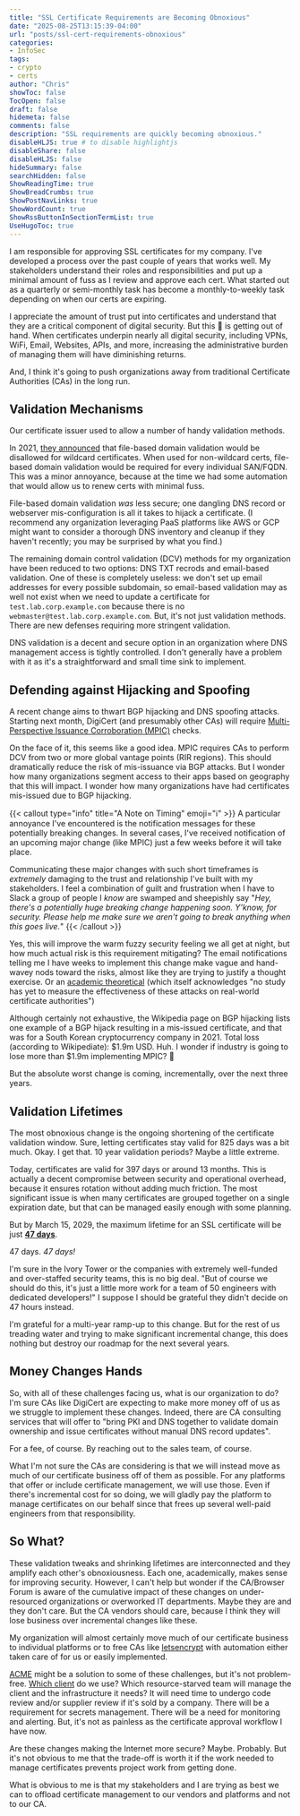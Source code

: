 ```yaml
---
title: "SSL Certificate Requirements are Becoming Obnoxious"
date: "2025-08-25T13:15:39-04:00"
url: "posts/ssl-cert-requirements-obnoxious"
categories:
- InfoSec
tags:
- crypto
- certs
author: "Chris"
showToc: false
TocOpen: false
draft: false
hidemeta: false
comments: false
description: "SSL requirements are quickly becoming obnoxious."
disableHLJS: true # to disable highlightjs
disableShare: false
disableHLJS: false
hideSummary: false
searchHidden: false
ShowReadingTime: true
ShowBreadCrumbs: true
ShowPostNavLinks: true
ShowWordCount: true
ShowRssButtonInSectionTermList: true
UseHugoToc: true
---
```

I am responsible for approving SSL certificates for my company. I've developed a
process over the past couple of years that works well. My stakeholders
understand their roles and responsibilities and put up a minimal amount of fuss
as I review and approve each cert. What started out as a quarterly or
semi-monthly task has become a monthly-to-weekly task depending on when our
certs are expiring.

I appreciate the amount of trust put into certificates and understand that they
are a critical component of digital security. But this 💩 is getting out of
hand.  When certificates underpin nearly all digital security, including VPNs,
WiFi, Email, Websites, APIs, and more, increasing the administrative burden of
managing them will have diminishing returns.

And, I think it's going to push organizations away from traditional
Certificate Authorities (CAs) in the long run.

## Validation Mechanisms

Our certificate issuer used to allow a number of handy validation methods.

In 2021, [they announced][digicert2021] that file-based domain validation would be
disallowed for wildcard certificates. When used for non-wildcard certs,
file-based domain validation would be required for every individual SAN/FQDN.
This was a minor annoyance, because at the time we had some automation that
would allow us to renew certs with minimal fuss.

File-based domain validation *was* less secure; one dangling DNS record or
webserver mis-configuration is all it takes to hijack a certificate. (I
recommend any organization leveraging PaaS platforms like AWS or GCP might want
to consider a thorough DNS inventory and cleanup if they haven't recently; you
may be surprised by what you find.)

The remaining domain control validation (DCV) methods for my organization have
been reduced to two options: DNS TXT recrods and email-based validation. One of
these is completely useless: we don't set up email addresses for every possible
subdomain, so email-based validation may as well not exist when we need to
update a certificate for `test.lab.corp.example.com` because there is no
`webmaster@test.lab.corp.example.com`. But, it's not just validation methods.
There are new defenses requiring more stringent validation.

DNS validation is a decent and secure option in an organization where DNS
management access is tightly controlled. I don't generally have a problem with
it as it's a straightforward and small time sink to implement.

## Defending against Hijacking and Spoofing

A recent change aims to thwart BGP hijacking and DNS spoofing attacks. Starting
next month, DigiCert (and presumably other CAs) will require [Multi-Perspective
Issuance Corroboration (MPIC)][digicertmpic] checks.

On the face of it, this seems like a good idea. MPIC requires CAs to perform DCV
from two or more global vantage points (RIR regions). This should dramatically
reduce the risk of mis-issuance via BGP attacks. But I wonder how many
organizations segment access to their apps based on geography that this will
impact. I wonder how many organizations have had certificates mis-issued due to
BGP hijacking.

{{< callout type="info" title="A Note on Timing" emoji="ℹ️" >}}
A particular annoyance I've encountered is the notification messages for these
potentially breaking changes. In several cases, I've received notification of an
upcoming major change (like MPIC) just a few weeks before it will take place.

Communicating these major changes with such short timeframes is *extremely*
damaging to the trust and relationship I've built with my stakeholders. I feel a
combination of guilt and frustration when I have to Slack a group of people I
*know* are swamped and sheepishly say "*Hey, there's a potentially huge breaking
change happening soon. Y'know, for security. Please help me make sure we aren't
going to break anything when this goes live.*"
{{< /callout >}}

Yes, this will improve the warm fuzzy security feeling we all get at night, but
how much actual risk is this requirement mitigating? The email notifications
telling me I have weeks to implement this change make vague and hand-wavey nods
toward the risks, almost like they are trying to justify a thought exercise. Or
an [academic theoretical][princeton] (which itself acknowledges "no study has
yet to measure the effectiveness of these attacks on real-world certificate
authorities")

Although certainly not exhaustive, the Wikipedia page on BGP hijacking lists one
example of a BGP hijack resulting in a mis-issued certificate, and that was for
a South Korean cryptocurrency company in 2021. Total loss (according to
Wikipediate): $1.9m USD. Huh. I wonder if industry is going to lose more than
$1.9m implementing MPIC? 🤔

But the absolute worst change is coming, incrementally, over the next three
years.

## Validation Lifetimes

The most obnoxious change is the ongoing shortening of the certificate
validation window. Sure, letting certificates stay valid for 825 days was a bit
much. Okay. I get that. 10 year validation periods? Maybe a little extreme.

Today, certificates are valid for 397 days or around 13 months. This is actually
a decent compromise between security and operational overhead, because it
ensures rotation without adding much friction. The most significant issue is
when many certificates are grouped together on a single expiration date, but
that can be managed easily enough with some planning.

But  by March 15, 2029, the maximum lifetime for an SSL certificate will be just
**[47 days][digicert47days]**.

47 days. *47 days!*

I'm sure in the Ivory Tower or the companies with extremely well-funded and
over-staffed security teams, this is no big deal. "But of course we should do
this, it's just a little more work for a team of 50 engineers with dedicated
developers!" I suppose I should be grateful they didn't decide on 47 hours
instead.  

I'm grateful for a multi-year ramp-up to this change. But for the rest of us
treading water and trying to make significant incremental change, this does
nothing but destroy our roadmap for the next several years.

## Money Changes Hands

So, with all of these challenges facing us, what is our organization to do? I'm
sure CAs like DigiCert are expecting to make more money off of us as we struggle
to implement these changes. Indeed, there are CA consulting services that will
offer to "bring PKI and DNS together to validate domain ownership and issue
certificates without manual DNS record updates".

For a fee, of course. By reaching out to the sales team, of course.

What I'm not sure the CAs are considering is that we will instead move as much
of our certificate business off of them as possible. For any platforms that
offer or include certificate management, we will use those. Even if there's
incremental cost for so doing, we will gladly pay the platform to manage
certificates on our behalf since that frees up several well-paid engineers from
that responsibility.

## So What?

These validation tweaks and shrinking lifetimes are interconnected and they
amplify each other's obnoxiousness. Each one, academically, makes sense for
improving security. However, I can't help but wonder if the CA/Browser Forum is
aware of the cumulative impact of these changes on under-resourced organizations
or overworked IT departments. Maybe they are and they don't care. But the CA
vendors should care, because I think they will lose business over incremental
changes like these.

My organization will almost certainly move much of our certificate business to
individual platforms or to free CAs like [letsencrypt][letsencrypt] with
automation either taken care of for us or easily implemented.

[ACME][acme] might be a solution to some of these challenges, but it's not
problem-free. [Which client][acmeclients] do we use? Which resource-starved team
will manage the client and the infrastructure it needs? It will need time to
undergo code review and/or supplier review if it's sold by a company. There will
be a requirement for secrets management. There will be a need for monitoring and
alerting. But, it's not as painless as the certificate approval workflow I have
now.

Are these changes making the Internet more secure? Maybe. Probably. But it's not
obvious to me that the trade-off is worth it if the work needed to manage
certificates prevents project work from getting done.

What is obvious to me is that my stakeholders and I are trying as best we can to
offload certificate management to our vendors and platforms and not to our CA.

[digicert2021]: https://knowledge.digicert.com/alerts/domain-validation-policy-changes-in-2021
[digicert47days]: https://www.digicert.com/blog/tls-certificate-lifetimes-will-officially-reduce-to-47-days
[digicertmpic]: https://www.digicert.com/blog/mpic-for-digital-certificates
[letsencrypt]: https://letsencrypt.org/
[princeton]: https://www.princeton.edu/~pmittal/publications/bgp-tls-hotpets17
[acme]: https://en.wikipedia.org/wiki/Automatic_Certificate_Management_Environment
[acmeclients]: https://letsencrypt.org/docs/client-options/
